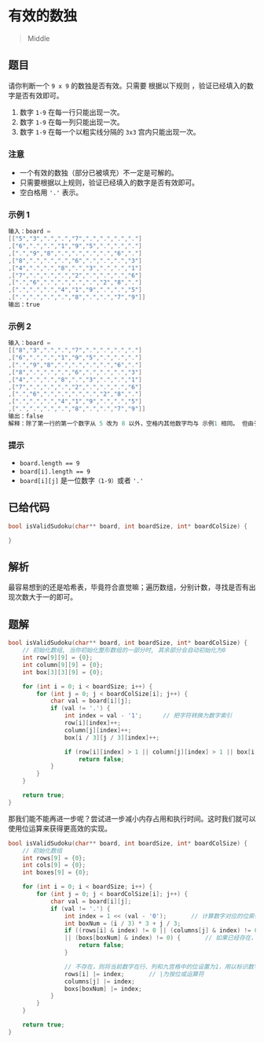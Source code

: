 # 有效的数独

> Middle

## 题目

请你判断一个 `9 x 9` 的数独是否有效。只需要 根据以下规则 ，验证已经填入的数字是否有效即可。

1. 数字 `1-9` 在每一行只能出现一次。
2. 数字 `1-9` 在每一列只能出现一次。
3. 数字 `1-9` 在每一个以粗实线分隔的 `3x3` 宫内只能出现一次。

### 注意

- 一个有效的数独（部分已被填充）不一定是可解的。
- 只需要根据以上规则，验证已经填入的数字是否有效即可。
- 空白格用 `'.'` 表示。

### 示例 1

```c
输入：board =
[["5","3",".",".","7",".",".",".","."]
,["6",".",".","1","9","5",".",".","."]
,[".","9","8",".",".",".",".","6","."]
,["8",".",".",".","6",".",".",".","3"]
,["4",".",".","8",".","3",".",".","1"]
,["7",".",".",".","2",".",".",".","6"]
,[".","6",".",".",".",".","2","8","."]
,[".",".",".","4","1","9",".",".","5"]
,[".",".",".",".","8",".",".","7","9"]]
输出：true
```

### 示例 2

```c
输入：board =
[["8","3",".",".","7",".",".",".","."]
,["6",".",".","1","9","5",".",".","."]
,[".","9","8",".",".",".",".","6","."]
,["8",".",".",".","6",".",".",".","3"]
,["4",".",".","8",".","3",".",".","1"]
,["7",".",".",".","2",".",".",".","6"]
,[".","6",".",".",".",".","2","8","."]
,[".",".",".","4","1","9",".",".","5"]
,[".",".",".",".","8",".",".","7","9"]]
输出：false
解释：除了第一行的第一个数字从 5 改为 8 以外，空格内其他数字均与 示例1 相同。 但由于位于左上角的 3x3 宫内有两个 8 存在, 因此这个数独是无效的
```

### 提示

- `board.length == 9`
- `board[i].length == 9`
- `board[i][j]` 是一位数字`（1-9）`或者 `'.'`

## 已给代码

```c
bool isValidSudoku(char** board, int boardSize, int* boardColSize) {

}
```

## 解析

最容易想到的还是哈希表，毕竟符合直觉嘛；遍历数组，分别计数，寻找是否有出现次数大于一的即可。

## 题解

```c
bool isValidSudoku(char** board, int boardSize, int* boardColSize) {
    // 初始化数组, 当你初始化整形数组的一部分时, 其余部分会自动初始化为0
    int row[9][9] = {0};
    int column[9][9] = {0};
    int box[3][3][9] = {0};

    for (int i = 0; i < boardSize; i++) {
        for (int j = 0; j < boardColSize[i]; j++) {
            char val = board[i][j];
            if (val != '.') {
                int index = val - '1';      // 把字符转换为数字索引
                row[i][index]++;
                column[j][index]++;
                box[i / 3][j / 3][index]++;

                if (row[i][index] > 1 || column[j][index] > 1 || box[i / 3][j / 3][index] > 1)      // 如果出现次数大于1，返回false
                    return false;
            }
        }
    }

    return true;
}
```

那我们能不能再进一步呢？尝试进一步减小内存占用和执行时间。这时我们就可以使用位运算来获得更高效的实现。

```c
bool isValidSudoku(char** board, int boardSize, int* boardColSize) {
    // 初始化数组
    int rows[9] = {0};
    int cols[9] = {0};
    int boxes[9] = {0};

    for (int i = 0; i < boardSize; i++) {
        for (int j = 0; j < boardColSize[i]; j++) {
            char val = board[i][j];
            if (val != '.') {
                int index = 1 << (val - '0');       // 计算数字对应的位索引，<<为左移运算符
                int boxNum = (i / 3) * 3 + j / 3;
                if ((rows[i] & index) != 0 || (columns[j] & index) != 0
                || (boxs[boxNum] & index) != 0) {       // 如果已经存在，返回false
                    return false;
                }

                // 不存在，则将当前数字在行、列和九宫格中的位设置为1，用以标识数字已经出现
                rows[i] |= index;       // |为按位或运算符
                columns[j] |= index;
                boxs[boxNum] |= index;
            }
        }
    }

    return true;
}
```
